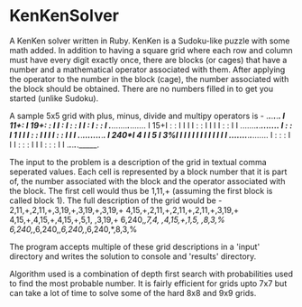 KenKenSolver
============

A KenKen solver written in Ruby. KenKen is a Sudoku-like puzzle with some math added. In addition to having a square grid where each row and column must have every digit exactly once, there are blocks (or cages) that have a number and a mathematical operator associated with them. After applying the operator to the number in the block (cage), the number associated with the block should be obtained. There are no numbers filled in to get you started (unlike Sudoku).

A sample 5x5 grid with plus, minus, divide and multipy operators is -
._____._____._____._____._____.
I  11+:     I  19+:     :     I
I     :     I     :     :     I
I     :     I     :     :     I
._____......._____._____.......
I  15+I     :     :     I     I
I     I     :     :     I     I
I     I     :     :     I     I
......._____._____._____.......
I     :     :     I   1 I     I
I     :     :     I     I     I
I     :     :     I     I     I
._____._____......._____._____.
I 240*I   4 I     I   5 I   3%I
I     I     I     I     I     I
I     I     I     I     I     I
......._____._____._____.......
I     :     :     :     I     I
I     :     :     :     I     I
I     :     :     :     I     I
._____._____._____._____._____.

The input to the problem is a description of the grid in textual comma seperated values. Each cell is represented by a block number that it is part of, the number associated with the block and the operator associated with the block. The first cell would thus be 1,11,+ (assuming the first block is called block 1).
The full description of the grid would be -
2,11,+,2,11,+,3,19,+,3,19,+,3,19,+
4,15,+,2,11,+,2,11,+,2,11,+,3,19,+
4,15,+,4,15,+,4,15,+,5,1, ,3,19,+
6,240,*,7,4, ,4,15,+,1,5, ,8,3,%
6,240,*,6,240,*,6,240,*,6,240,*,8,3,%

The program accepts multiple of these grid descriptions in a 'input' directory and writes the solution to console and 'results' directory.

Algorithm used is a combination of depth first search with probabilities used to find the most probable number. It is fairly efficient for grids upto 7x7 but can take a lot of time to solve some of the hard 8x8 and 9x9 grids.

